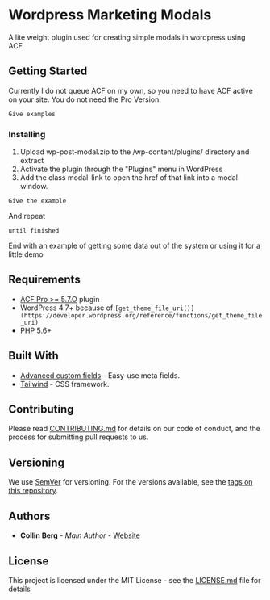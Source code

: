 # Wordpress Marketing Modals

A lite weight plugin used for creating simple modals in wordpress using ACF.

## Getting Started

Currently I do not queue ACF on my own, so you need to have ACF active on your site. You do not need the Pro Version.


```
Give examples
```

### Installing

1. Upload wp-post-modal.zip to the /wp-content/plugins/ directory and extract
2. Activate the plugin through the "Plugins" menu in WordPress
3. Add the class modal-link to open the href of that link into a modal window.

```
Give the example
```

And repeat

```
until finished
```

End with an example of getting some data out of the system or using it for a little demo

## Requirements

- [ACF Pro >= 5.7.O](https://www.advancedcustomfields.com/) plugin
- WordPress 4.7+ because of `[get_theme_file_uri()](https://developer.wordpress.org/reference/functions/get_theme_file_uri)`
- PHP 5.6+

## Built With

* [Advanced custom fields](https://www.advancedcustomfields.com/) - Easy-use meta fields.
* [Tailwind](https://maven.apache.org/) - CSS framework.

## Contributing

Please read [CONTRIBUTING.md](https://gist.github.com/PurpleBooth/b24679402957c63ec426) for details on our code of conduct, and the process for submitting pull requests to us.

## Versioning

We use [SemVer](http://semver.org/) for versioning. For the versions available, see the [tags on this repository](https://github.com/your/project/tags). 

## Authors

* **Collin Berg** - *Main Author* - [Website](https://hirecollin.com/)

## License

This project is licensed under the MIT License - see the [LICENSE.md](LICENSE.md) file for details
